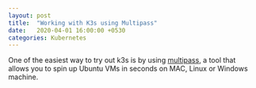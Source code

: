 ```yaml
---
layout: post
title:  "Working with K3s using Multipass"
date:   2020-04-01 16:00:00 +0530
categories: Kubernetes
---
```


One of the easiest way to try out k3s is by using [multipass](https://multipass.run/), a tool that allows you to spin up Ubuntu VMs in seconds on MAC, Linux or Windows machine.
